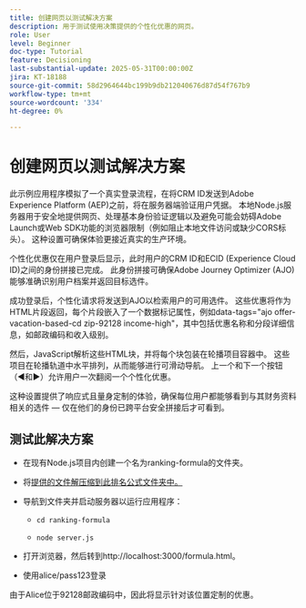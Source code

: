```yaml
---
title: 创建网页以测试解决方案
description: 用于测试使用决策提供的个性化优惠的网页。
role: User
level: Beginner
doc-type: Tutorial
feature: Decisioning
last-substantial-update: 2025-05-31T00:00:00Z
jira: KT-18188
source-git-commit: 58d2964644bc199b9db212040676d87d54f767b9
workflow-type: tm+mt
source-wordcount: '334'
ht-degree: 0%

---
```



# 创建网页以测试解决方案

此示例应用程序模拟了一个真实登录流程，在将CRM ID发送到Adobe Experience Platform (AEP)之前，将在服务器端验证用户凭据。 本地Node.js服务器用于安全地提供网页、处理基本身份验证逻辑以及避免可能会妨碍Adobe Launch或Web SDK功能的浏览器限制（例如阻止本地文件访问或缺少CORS标头）。 这种设置可确保体验更接近真实的生产环境。

个性化优惠仅在用户登录后显示，此时用户的CRM ID和ECID (Experience Cloud ID)之间的身份拼接已完成。 此身份拼接可确保Adobe Journey Optimizer (AJO)能够准确识别用户档案并返回目标选件。

成功登录后，个性化请求将发送到AJO以检索用户的可用选件。 这些优惠将作为HTML片段返回，每个片段嵌入了一个数据标记属性，例如data-tags=&quot;ajo offer-vacation-based-cd zip-92128 income-high&quot;，其中包括优惠名称和分段详细信息，如邮政编码和收入级别。

然后，JavaScript解析这些HTML块，并将每个块包装在轮播项目容器中。 这些项目在轮播轨道中水平排列，从而能够进行可滑动导航。 上一个和下一个按钮（◀和▶）允许用户一次翻阅一个个性化优惠。

这种设置提供了响应式且量身定制的体验，确保每位用户都能够看到与其财务资料相关的选件 — 仅在他们的身份已跨平台安全拼接后才可看到。

## 测试此解决方案

* 在现有Node.js项目内创建一个名为ranking-formula的文件夹。

* 将[提供的文件解压缩到此排名公式文件夹中。](assets/ranking-formula.zip)

* 导航到文件夹并启动服务器以运行应用程序：
   * `cd ranking-formula`

   * `node server.js`


* 打开浏览器，然后转到http://localhost:3000/formula.html。

* 使用alice/pass123登录

由于Alice位于92128邮政编码中，因此将显示针对该位置定制的优惠。